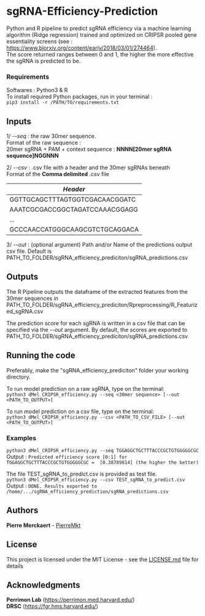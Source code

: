 # sgRNA-Efficiency-Prediction

Python and R pipeline to predict sgRNA efficiency via a machine learning algorithm (Ridge regression) trained and optimized on CRIPSR pooled gene essentiality screens (see : https://www.biorxiv.org/content/early/2018/03/01/274464).   
The score returned ranges between 0 and 1, the higher the more effective the sgRNA is predicted to be.

### Requirements
Softwares : Python3 & R   
To install required Python packages, run in your terminal :   
```pip3 install -r /PATH/TO/requirements.txt```
  
## Inputs
1/ _--seq_ : the raw 30mer sequence.   
Format of the raw sequence :  
20mer sgRNA + PAM + context sequence : **NNNN[20mer sgRNA sequence]NGGNNN**   
      
2/ _--csv_ : .csv file with a header and the 30mer sgRNAs beneath   
Format of the **Comma delimited** .csv file

|  _Header_  |
| ------------- |
|  GGTTGCAGCTTTAGTGGTCGACAACGGATC  |
|  AAATCGCGACCGGCTAGATCCAAACGGAGG  | 
|              ...                 | 
|  GCCCAACCATGGGCAAGCGTCTGCAGGACA  | 

3/ _--out_ : (optional argument) Path and/or Name of the predictions output csv file. Default is PATH_TO_FOLDER/sgRNA_efficiency_prediciton/sgRNA_predictions.csv

## Outputs
The R Pipeline outputs the dataframe of the extracted features from the 30mer sequences in PATH_TO_FOLDER/sgRNA_efficiency_prediciton/Rpreprocessing/R_Featurized_sgRNA.csv

The prediction score for each sgRNA is written in a csv file that can be specified via the _--out_ argument. By default, the scores are exported to PATH_TO_FOLDER/sgRNA_efficiency_prediciton/sgRNA_predictions.csv

## Running the code
Preferably, make the "sgRNA_efficiency_prediciton" folder your working directory.

To run model prediction on a raw sgRNA, type on the terminal:   
```python3 dMel_CRIPSR_efficiency.py --seq <30mer sequence> [--out <PATH_TO_OUTPUT>]```
   
To run model prediction on a csv file, type on the terminal:    
```python3 dMel_CRIPSR_efficiency.py --csv <PATH_TO_CSV_FILE> [--out <PATH_TO_OUTPUT>]```

### Examples
```python3 dMel_CRIPSR_efficiency.py --seq TGGAGGCTGCTTTACCCGCTGTGGGGGCGC```    
Output : ```Predicted efficiency score [0:1] for TGGAGGCTGCTTTACCCGCTGTGGGGGCGC =  [0.38789814] (the higher the better)```

The file TEST_sgRNA_to_predict.csv is provided as test file.   
```python3 dMel_CRIPSR_efficiency.py --csv TEST_sgRNA_to_predict.csv```     
Output : ```DONE. Results exported to /home/.../sgRNA_efficiency_prediction/sgRNA_predictions.csv```

## Authors

**Pierre Merckaert** - [PierreMkt](https://github.com/PierreMkt)

## License

This project is licensed under the MIT License - see the [LICENSE.md](LICENSE.md) file for details

## Acknowledgments

**Perrimon Lab** (https://perrimon.med.harvard.edu/)    
**DRSC** (https://fgr.hms.harvard.edu/)

